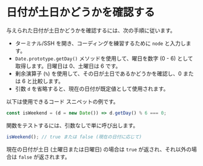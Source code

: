 # 日付が土日かどうかを確認する

与えられた日付が土日かどうかを確認するには、次の手順に従います。

- ターミナル/SSH を開き、コーディングを練習するために `node` と入力します。
- `Date.prototype.getDay()` メソッドを使用して、曜日を数字 (0 - 6) として取得します。日曜日は 0、土曜日は 6 です。
- 剰余演算子 (`%`) を使用して、その日が土日であるかどうかを確認し、0 または 6 と比較します。
- 引数 `d` を省略すると、現在の日付が既定値として使用されます。

以下は使用できるコード スニペットの例です。

```js
const isWeekend = (d = new Date()) => d.getDay() % 6 === 0;
```

関数をテストするには、引数なしで単に呼び出します。

```js
isWeekend(); // true または false (現在の日付に応じて)
```

現在の日付が土日 (土曜日または日曜日) の場合は `true` が返され、それ以外の場合は `false` が返されます。
